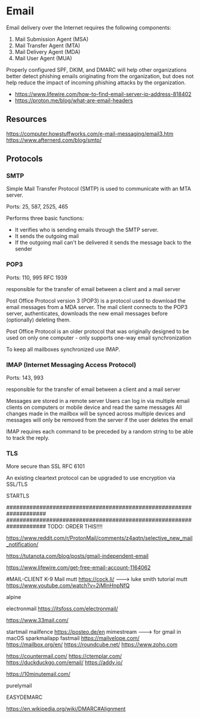 # Email

Email delivery over the Internet requires the following components:

1. Mail Submission Agent (MSA)
2. Mail Transfer Agent (MTA)
3. Mail Delivery Agent (MDA)
4. Mail User Agent (MUA)




Properly configured SPF, DKIM, and DMARC will help other organizations better detect phishing emails originating from the organization, but does not help reduce the impact of incoming phishing attacks by the organization.

- <https://www.lifewire.com/how-to-find-email-server-ip-address-818402>
- <https://proton.me/blog/what-are-email-headers>



## Resources
<https://computer.howstuffworks.com/e-mail-messaging/email3.htm>
<https://www.afternerd.com/blog/smtp/>


## Protocols

### SMTP
Simple Mail Transfer Protocol (SMTP) is used to communicate with an MTA server.

Ports: 25, 587, 2525, 465


Performs three basic functions:

- It verifies who is sending emails through the SMTP server.
- It sends the outgoing mail
- If the outgoing mail can't be delivered it sends the message back to the sender





### POP3
Ports: 110, 995
RFC 1939

responsible for the transfer of email between a client and a mail server

Post Office Protocol version 3 (POP3) is a protocol used to download the email messages from a MDA server.
The mail client connects to the POP3 server, authenticates, downloads the new email messages before (optionally) deleting them.

Post Office Protocol is an older protocol that was originally designed to be used on only one computer - only supports one-way email synchronization

To keep all mailboxes synchronized use IMAP.



### IMAP (Internet Messaging Access Protocol)
Ports: 143, 993

responsible for the transfer of email between a client and a mail server

Messages are stored in a remote server
Users can log in via multiple email clients on computers or mobile device and read the same messages
All changes made in the mailbox will be synced across multiple devices and messages will only be removed from the server if the user deletes the email


IMAP requires each command to be preceded by a random string to be able to track the reply.






### TLS
More secure than SSL
RFC 6101

An existing cleartext protocol can be upgraded to use encryption via SSL/TLS













STARTLS











####################################################################
####################################################################
TODO: ORDER THIS!!!!






https://www.reddit.com/r/ProtonMail/comments/z4aqtn/selective_new_mail_notification/


https://tutanota.com/blog/posts/gmail-independent-email


https://www.lifewire.com/get-free-email-account-1164062








#MAIL-CLIENT
K-9 Mail
mutt
https://cock.li/ ---> luke smith tutorial mutt https://www.youtube.com/watch?v=2jMInHnpNfQ

alpine


electronmail
https://itsfoss.com/electronmail/

https://www.33mail.com/



startmail
mailfence 
https://posteo.de/en
mimestream --->  for gmail in macOS
sparkmailapp
fastmail
https://mailvelope.com/
https://mailbox.org/en/
https://roundcube.net/
https://www.zoho.com

https://countermail.com/
https://ctemplar.com/
https://duckduckgo.com/email/
https://addy.io/

https://10minutemail.com/


purelymail


EASYDEMARC

https://en.wikipedia.org/wiki/DMARC#Alignment

